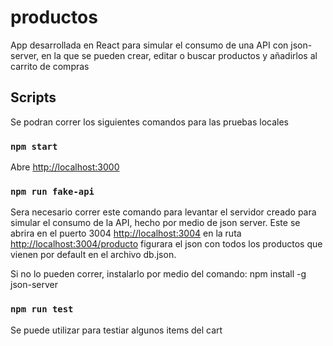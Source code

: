 # productos
App desarrollada en React para simular el consumo de una API con json-server, en la que se pueden crear, editar o buscar productos y añadirlos al carrito de compras

## Scripts

Se podran correr los siguientes comandos para las pruebas locales

### `npm start`

Abre [http://localhost:3000](http://localhost:3000)

### `npm run fake-api`

Sera necesario correr este comando para levantar el servidor creado para simular el consumo de la API, hecho por medio de json server.
Este se abrira en el puerto 3004 [http://localhost:3004](http://localhost:3004) en la ruta [http://localhost:3004/producto](http://localhost:3004/producto) figurara el json con todos los productos que vienen por default en el archivo db.json.

Si no lo pueden correr, instalarlo por medio del comando: npm install -g json-server

### `npm run test`

Se puede utilizar para testiar algunos items del cart
